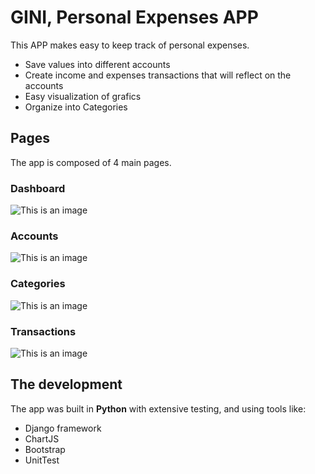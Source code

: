 # GINI, Personal Expenses APP
This APP makes easy to keep track of personal expenses.
  - Save values into different accounts
  - Create income and expenses transactions that will reflect on the accounts
  - Easy visualization of grafics
  - Organize into Categories

## Pages
The app is composed of 4 main pages.
### Dashboard
![This is an image](https://laerciosouza.vercel.app/images/portfolio/fino/dashcomp.png)

### Accounts
![This is an image](https://laerciosouza.vercel.app/images/portfolio/fino/contascomp.png)

### Categories
![This is an image](https://laerciosouza.vercel.app/images/portfolio/fino/catcomp.png)

### Transactions
![This is an image](https://laerciosouza.vercel.app/images/portfolio/fino/transacoescomp.png)

## The development
The app was built in **Python** with extensive testing, and using tools like:
  - Django framework
  - ChartJS
  - Bootstrap
  - UnitTest
  
